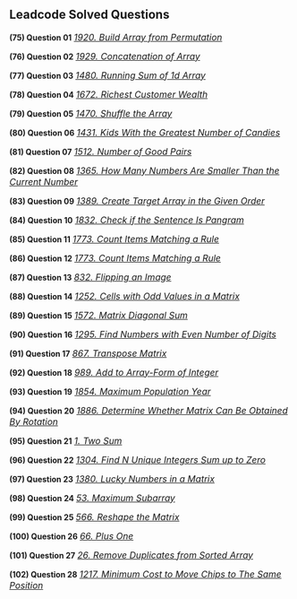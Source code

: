 ## Leadcode Solved Questions

**(75) Question 01** <a href="https://leetcode.com/submissions/detail/906834554/" target="_blank" style="font-size: 16px;dispaly:inline-block;">_1920. Build Array from Permutation_</a> <br/>

**(76) Question 02** <a href="https://leetcode.com/submissions/detail/906851422/" target="_blank" style="font-size: 16px;">_1929. Concatenation of Array_</a> <br/>

**(77) Question 03** <a href="https://leetcode.com/submissions/detail/906856235/" target="_blank" style="font-size: 16px;">_1480. Running Sum of 1d Array_</a> <br/>

**(78) Question 04** <a href="https://leetcode.com/submissions/detail/906867414/" target="_blank" style="font-size: 16px;">_1672. Richest Customer Wealth_</a> <br/>

**(79) Question 05** <a href="https://leetcode.com/submissions/detail/906871242/" target="_blank" style="font-size: 16px;">_1470. Shuffle the Array_</a> <br/>

**(80) Question 06** <a href="https://leetcode.com/submissions/detail/906889971/" target="_blank" style="font-size: 16px;">_1431. Kids With the Greatest Number of Candies_</a> <br/>

**(81) Question 07** <a href="https://leetcode.com/submissions/detail/906982191/" target="_blank" style="font-size: 16px;">_1512. Number of Good Pairs_</a> <br/>

**(82) Question 08** <a href="https://leetcode.com/submissions/detail/906995115/" target="_blank" style="font-size: 16px;">_1365. How Many Numbers Are Smaller Than the Current Number_</a> <br/>

**(83) Question 09** <a href="https://leetcode.com/problems/create-target-array-in-the-given-order/submissions/908802221/" target="_blank" style="font-size: 16px;display:inline-block;">_1389. Create Target Array in the Given Order_</a> <br/>

**(84) Question 10** <a href="https://leetcode.com/problems/check-if-the-sentence-is-pangram/submissions/908808758/" target="_blank" style="font-size: 16px;">_1832. Check if the Sentence Is Pangram_</a> <br/>

**(85) Question 11** <a href="https://leetcode.com/problems/count-items-matching-a-rule/submissions/908833413/" target="_blank" style="font-size: 16px;">_1773. Count Items Matching a Rule_</a> <br/>

**(86) Question 12** <a href="https://leetcode.com/problems/find-the-highest-altitude/submissions/913035692/" target="_blank" style="font-size: 16px;">_1773. Count Items Matching a Rule_</a> <br/>

**(87) Question 13** <a href="https://leetcode.com/problems/flipping-an-image/submissions/913129095/" target="_blank" style="font-size: 16px;">_832. Flipping an Image_</a> <br/>

**(88) Question 14** <a href="https://leetcode.com/problems/cells-with-odd-values-in-a-matrix/submissions/913841775/" target="_blank" style="font-size: 16px;">_1252. Cells with Odd Values in a Matrix_</a> <br/>

**(89) Question 15** <a href="https://leetcode.com/problems/matrix-diagonal-sum/submissions/913370203/" target="_blank" style="font-size: 16px;">_1572. Matrix Diagonal Sum_</a> <br/>

**(90) Question 16** <a href="https://leetcode.com/problems/count-items-matching-a-rule/submissions/908833413/" target="_blank" style="font-size: 16px;">_1295. Find Numbers with Even Number of Digits_</a> <br/>

**(91) Question 17** <a href="https://leetcode.com/problems/transpose-matrix/submissions/913553046/" target="_blank" style="font-size: 16px;">_867. Transpose Matrix_</a> <br/>

**(92) Question 18** <a href="https://leetcode.com/problems/add-to-array-form-of-integer/submissions/909345886/" target="_blank" style="font-size: 16px;">_989. Add to Array-Form of Integer_</a> <br/>

**(93) Question 19** <a href="https://leetcode.com/problems/maximum-population-year/submissions/913916669/" target="_blank" style="font-size: 16px;">_1854. Maximum Population Year_</a> <br/>

**(94) Question 20** <a href="https://leetcode.com/problems/determine-whether-matrix-can-be-obtained-by-rotation/submissions/913769725/" target="_blank" style="font-size: 16px;">_1886. Determine Whether Matrix Can Be Obtained By Rotation_</a> <br/>

**(95) Question 21** <a href="https://leetcode.com/problems/two-sum/submissions/914283903/" target="_blank" style="font-size: 16px;">_1. Two Sum_</a> <br/>

**(96) Question 22** <a href="https://leetcode.com/problems/find-n-unique-integers-sum-up-to-zero/submissions/914295068/" target="_blank" style="font-size: 16px;">_1304. Find N Unique Integers Sum up to Zero_</a> <br/>

**(97) Question 23** <a href="https://leetcode.com/problems/lucky-numbers-in-a-matrix/submissions/914309520/" target="_blank" style="font-size: 16px;">_1380. Lucky Numbers in a Matrix_</a> <br/>

**(98) Question 24** <a href="https://leetcode.com/problems/maximum-subarray/submissions/914427280/" target="_blank" style="font-size: 16px;">_53. Maximum Subarray_</a> <br/>

**(99) Question 25** <a href="https://leetcode.com/problems/reshape-the-matrix/submissions/914828409/" target="_blank" style="font-size: 16px;">_566. Reshape the Matrix_</a> <br/>

**(100) Question 26** <a href="https://leetcode.com/problems/plus-one/submissions/915366676/" target="_blank" style="font-size: 16px;">_66. Plus One_</a> <br/>

**(101) Question 27** <a href="https://leetcode.com/problems/remove-duplicates-from-sorted-array/submissions/915380691/" target="_blank" style="font-size: 16px;">_26. Remove Duplicates from Sorted Array_</a> <br/> 

**(102) Question 28** <a href="https://leetcode.com/problems/minimum-cost-to-move-chips-to-the-same-position/submissions/915571614/" target="_blank" style="font-size: 16px;">_1217. Minimum Cost to Move Chips to The Same Position_</a> <br/>  



